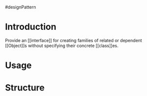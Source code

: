 #designPattern 
# Introduction 
Provide an [[interface]] for creating families of related or dependent [[Object]]s without specifying their concrete [[class]]es.
# Usage
# Structure 
